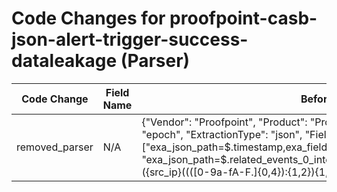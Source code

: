 # Code Changes for proofpoint-casb-json-alert-trigger-success-dataleakage (Parser)

| Code Change | Field Name | Before | After |
|-------------|------------|--------|-------|
| removed_parser | N/A | {"Vendor": "Proofpoint", "Product": "Proofpoint CASB", "TimeFormat": "epoch", "ExtractionType": "json", "Fields": ["exa_json_path=$.timestamp,exa_field_name=time", "exa_json_path=$.related_events_0_intelligence_0_ip_address,exa_regex=({src_ip}((([0-9a-fA-F.]{0,4}):{1,2}){1,7}([0-9a-fA-F]){0,4})|(((25[0-5]|(2[0-4]|1\d|[0-9]|)\d)\.?\b){4}))(:({src_port}\d+))?", "exa_json_path=$.title,exa_field_name=alert_name", "exa_json_path=$.severity,exa_field_name=alert_severity", "exa_json_path=$.sub_type,exa_field_name=alert_type", "exa_json_path=$.related_events_0_event_classification_category,exa_field_name=event_name", "exa_json_path=$.related_events_0_full_name,exa_field_name=full_name", "exa_json_path=$.related_events_0_user_email,exa_regex=({email_address}([A-Za-z0-9]+[!#$%&'+\/=?^_`~.\-])*[A-Za-z0-9]+@({email_domain}[^\]\s\"\\,;\|]+\.[^\]\s\"\\,;\|]+))", "exa_json_path=$.id,exa_field_name=alert_id", "exa_json_path=$.description,exa_field_name=additional_info", "exa_json_path=$.related_events_0_cloud_service,exa_field_name=target", "exa_json_path=$.related_events_0_user_agent,exa_field_name=user_agent"], "Name": "proofpoint-casb-json-alert-trigger-success-dataleakage", "Conditions": ["\"sub_type\": \"Data Leakage\"", "\"related_events_0_event_id\":", "\"related_events_0_user_email\":", "\"severity\":"], "DupFields": ["alert_name->policy_name"], "ParserVersion": "v1.0.0"} | N/A |